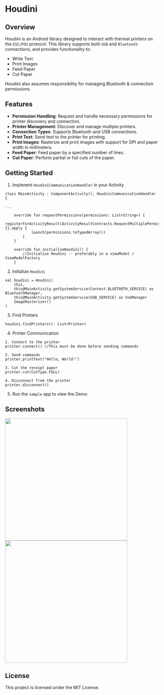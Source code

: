 # Houdini

## Overview

Houdini is an Android library designed to interact with thermal printers on the `ESC/POS` protocol. This library supports both `USB` and `Bluetooth` connections, and provides functionality to:

- Write Text
- Print Images
- Feed Paper
- Cut Paper

Houdini also assumes responsibility for managing Bluetooth & connection permissions.

## Features

- **Permission Handling**: Request and handle necessary permissions for printer discovery and connection.
- **Printer Management**: Discover and manage multiple printers.
- **Connection Types**: Supports Bluetooth and USB connections.
- **Print Text**: Send text to the printer for printing.
- **Print Images**: Rasterize and print images with support for DPI and paper width in millimeters.
- **Feed Paper**: Feed paper by a specified number of lines.
- **Cut Paper**: Perform partial or full cuts of the paper.

## Getting Started

1. Implenent `HoudiniCommunicationHandler` in your Activity
```
class MainActivity : ComponentActivity(), HoudiniCommunicationHandler {

...

    override fun requestPermissions(permissions: List<String>) {
        registerForActivityResult(ActivityResultContracts.RequestMultiplePermissions()) {}.apply {
            launch(permissions.toTypedArray())
        }
    }

    override fun initializeHoudini() {
        //Initialize Houdini -- preferably in a viewModel / ViewModelFactory
    }
```
2. Initialize `Houdini`
```
val houdini = Houdini(
    this,
    this@MainActivity.getSystemService(Context.BLUETOOTH_SERVICE) as BluetoothManager,
    this@MainActivity.getSystemService(USB_SERVICE) as UsbManager
    ImageRasterizer()
)
```
3. Find Printers
```
houdini.findPrinters(): List<Printer>
```

4. Printer Communication
```
1. Connect to the printer
printer.connect() //This must be done before sending commands

2. Send commands
printer.printText("Hello, World!")

3. Cut the receipt paper
printer.cut(CutType.FULL)

4. Disconnect from the printer
printer.disconnect()
```

5. Run the `sample` app to view the Demo

## Screenshots
<img src="https://github.com/user-attachments/assets/f623c31c-0f6b-4ceb-805a-8cdb11c35add" width="400" />
<img src="https://github.com/user-attachments/assets/351fb199-3756-4019-a630-fc1c457fe6c8" width="400" />

## License

This project is licensed under the MIT License.
